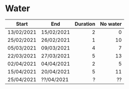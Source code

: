 # Water
|Start | End | Duration | No water |
|--- |---|---:|---:|
| 13/02/2021 | 15/02/2021 | 2 | 0 |
| 25/02/2021 | 26/02/2021 | 1 | 10 |
| 05/03/2021 | 09/03/2021 | 4 | 7 |
| 22/03/2021 | 27/03/2021 | 5 | 13 |
| 02/04/2021 | 04/04/2021 | 2 | 5 |
| 15/04/2021 | 20/04/2021 | 5 | 11 |
| 25/04/2021 | ??/04/2021 | ? | ?? |
